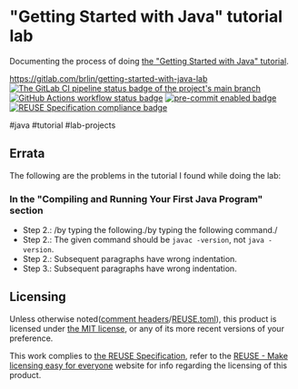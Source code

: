 # "Getting Started with Java" tutorial lab

Documenting the process of doing [the "Getting Started with Java" tutorial](https://dev.java/learn/getting-started/).

<https://gitlab.com/brlin/getting-started-with-java-lab>  
[![The GitLab CI pipeline status badge of the project's `main` branch](https://gitlab.com/brlin/getting-started-with-java-lab/badges/main/pipeline.svg?ignore_skipped=true "Click here to check out the comprehensive status of the GitLab CI pipelines")](https://gitlab.com/brlin/getting-started-with-java-lab/-/pipelines) [![GitHub Actions workflow status badge](https://github.com/brlin-tw/getting-started-with-java-lab/actions/workflows/check-potential-problems.yml/badge.svg "GitHub Actions workflow status")](https://github.com/brlin-tw/getting-started-with-java-lab/actions/workflows/check-potential-problems.yml) [![pre-commit enabled badge](https://img.shields.io/badge/pre--commit-enabled-brightgreen?logo=pre-commit&logoColor=white "This project uses pre-commit to check potential problems")](https://pre-commit.com/) [![REUSE Specification compliance badge](https://api.reuse.software/badge/gitlab.com/brlin/getting-started-with-java-lab "This project complies to the REUSE specification to decrease software licensing costs")](https://api.reuse.software/info/gitlab.com/brlin/getting-started-with-java-lab)

\#java \#tutorial \#lab-projects

## Errata

The following are the problems in the tutorial I found while doing the lab:

### In the "Compiling and Running Your First Java Program" section

* Step 2.: /by typing the following./by typing the following command./
* Step 2.: The given command should be `javac -version`, not `java -version`.
* Step 2.: Subsequent paragraphs have wrong indentation.
* Step 3.: Subsequent paragraphs have wrong indentation.

## Licensing

Unless otherwise noted([comment headers](https://reuse.software/spec-3.3/#comment-headers)/[REUSE.toml](https://reuse.software/spec-3.3/#reusetoml)), this product is licensed under [the MIT license](https://opensource.org/license/mit), or any of its more recent versions of your preference.

This work complies to [the REUSE Specification](https://reuse.software/spec/), refer to the [REUSE - Make licensing easy for everyone](https://reuse.software/) website for info regarding the licensing of this product.
